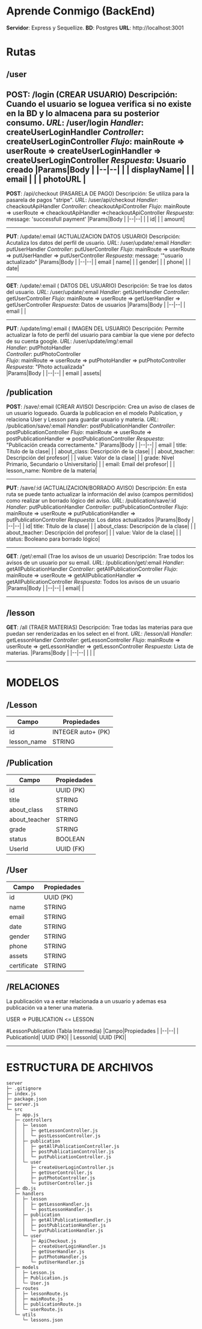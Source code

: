 ﻿# Aprende Conmigo (BackEnd)

**Servidor**:  Express y Sequellize.
**BD**: Postgres
**URL**: http://localhost:3001

# Rutas
## /user 
**POST**:  /login (CREAR USUARIO)
	Descripción: Cuando el usuario se loguea verifica si no existe en la BD y lo almacena para su posterior consumo.
	*URL*: /user/login
	*Handler*: createUserLoginHandler
	*Controller*: createUserLoginController 
	*Flujo*: mainRoute => userRoute => createUserLoginHandler => createUserLoginController 
	*Respuesta*: Usuario creado
|Params|Body  |
|--|--|
|  | displayName|
|  | email |
|  | photoURL |
---
**POST**:  /api/checkout (PASARELA DE PAGO)
	Descripción: Se utiliza para la pasarela de pagos "stripe".
	*URL*: /user/api/checkout
	*Handler*: cheackoutApiHandler
	*Controller*: cheackoutApiController 
	*Flujo*: mainRoute => userRoute => cheackoutApiHandler =>cheackoutApiController 
	*Respuesta*: message:  'successfull payment'
|Params|Body  |
|--|--|
|  | id|
|  | amount|

---
**PUT**:  /update/:email (ACTUALIZACION DATOS USUARIO)
	Descripción: Acutaliza los datos del perfil de usuario.
	*URL*: /user/update/:email
	*Handler*: putUserHandler
	*Controller*: putUserController 
	*Flujo*: mainRoute => userRoute => putUserHandler => putUserController 
	*Respuesta*: message:  '"usuario actualizado"
|Params|Body  |
|--|--|
| email | name|
|  | gender|
|  | phone|
|  | date|

---
**GET**:  /update/:email ( DATOS DEL USUARIO)
	Descripción: Se trae los datos del usuario.
	*URL*: /user/update/:email
	*Handler*: getUserHandler
	*Controller*: getUserController 
	*Flujo*: mainRoute => userRoute => getUserHandler => getUserController 
	*Respuesta*: Datos de usuarios
|Params|Body  |
|--|--|
| email | |

---
**PUT**:  /update/img/:email ( IMAGEN DEL USUARIO)
	Descripción: Permite actualizar la foto de perfil del usuario para cambiar la que viene por defecto de su cuenta google.
	*URL*: /user/update/img/:email  
	*Handler*: putPhotoHandler  
	*Controller*: putPhotoController  
	*Flujo*: mainRoute => userRoute => putPhotoHandler => putPhotoController  
	*Respuesta*: "Photo actualizada"  
|Params|Body  |
|--|--|
| email | assets|

## /publication
**POST**:  /save/:email (CREAR AVISO)
	Descripción: Crea un aviso de clases de un usuario logueado. Guarda la publicacion en el modelo Publication, y relaciona User y Lesson para guardar usuario y materia.
	*URL*: /publication/save/:email 
	*Handler*: postPublicationHandler
	*Controller*: postPublicationController
	*Flujo*: mainRoute => userRoute => postPublicationHandler => postPublicationController
	*Respuesta*: "Publicación creada correctamente."
|Params|Body  |
|--|--|
| email | title: Título de la clase| 
|  | about_class: Descripción de la clase|
|  | about_teacher: Descripción del profesor|
|  | value: Valor de la clase|
|  | grade: Nivel Primario, Secundario o Universitario|
|  | email: Email del profesor|
|  | lesson_name: Nombre de la materia|


---
**PUT**:  /save/:id (ACTUALIZACION/BORRADO AVISO)
	Descripción: En esta ruta se puede tanto actualizar la información del aviso (campos permitidos) como realizar un borrado lógico del aviso.
	*URL*: /publication/save/:id
	*Handler*: putPublicationHandler
	*Controller*: putPublicationController
	*Flujo*: mainRoute => userRoute => putPublicationHandler => putPublicationController
	*Respuesta*: Los datos actualizados
|Params|Body  |
|--|--|
| id| title: Título de la clase| 
|  | about_class: Descripción de la clase|
|  | about_teacher: Descripción del profesor|
|  | value: Valor de la clase|
|  | status: Booleano para borrado lógico|

---
**GET**:  /get/:email (Trae los avisos de un usuario)
	Descripción: Trae todos los avisos de un usuario por su email.
	*URL*: /publication/get/:email
	*Handler*: getAllPublicationHandler
	*Controller*: getAllPublicationController
	*Flujo*: mainRoute => userRoute => getAllPublicationHandler => getAllPublicationController
	*Respuesta*: Todos los avisos de un usuario 
|Params|Body  |
|--|--|
| email| | 

---
## /lesson
**GET**:  /all (TRAER MATERIAS)
	Descripción: Trae todas las materias para que puedan ser renderizadas en los select en el front.
	*URL*: /lesson/all 
	*Handler*: getLessonHandler
	*Controller*: getLessonController
	*Flujo*: mainRoute => userRoute => getLessonHandler => getLessonController
	*Respuesta*: Lista de materias.
|Params|Body  |
|--|--|
| | | 

---
# MODELOS

## /Lesson
|Campo|Propiedades  |
|--|--|
| id | INTEGER auto+ (PK)  
| lesson_name| STRING |

## /Publication
|Campo|Propiedades  |
|--|--|
| id | UUID (PK)|
| title| STRING |
| about_class| STRING |
| about_teacher| STRING |
| grade| STRING |
| status| BOOLEAN|
| UserId| UUID (FK)|

## /User
|Campo|Propiedades  |
|--|--|
| id | UUID (PK)|
| name| STRING |
| email| STRING |
| date| STRING |
| gender| STRING |
| phone| STRING|
| assets| STRING |
| certificate| STRING|

## /RELACIONES
La publicación va a estar relacionada a un usuario y ademas esa publicación va a tener una materia.

USER => PUBLICATION <= LESSON

#LessonPublication (Tabla Intermedia)
|Campo|Propiedades  |
|--|--|
| PublicationId| UUID (PK)|
| LessonId| UUID (PK)|


---
# ESTRUCTURA DE ARCHIVOS

```
server
├─ .gitignore
├─ index.js
├─ package.json
├─ server.js
└─ src
   ├─ app.js
   ├─ controllers
   │  ├─ lesson
   │  │  ├─ getLessonController.js
   │  │  └─ postLessonController.js
   │  ├─ publication
   │  │  ├─ getAllPublicationController.js
   │  │  ├─ postPublicationController.js
   │  │  └─ putPublicationController.js
   │  └─ user
   │     ├─ createUserLoginController.js
   │     ├─ getUserController.js
   │     ├─ putPhotoController.js
   │     └─ putUserController.js
   ├─ db.js
   ├─ handlers
   │  ├─ lesson
   │  │  ├─ getLessonHandler.js
   │  │  └─ postLessonHandler.js
   │  ├─ publication
   │  │  ├─ getAllPublicationHandler.js
   │  │  ├─ postPublicationHandler.js
   │  │  └─ putPublicationHandler.js
   │  └─ user
   │     ├─ ApiCheckout.js
   │     ├─ createUserLoginHandler.js
   │     ├─ getUserHandler.js
   │     ├─ putPhotoHandler.js
   │     └─ putUserHandler.js
   ├─ models
   │  ├─ Lesson.js
   │  ├─ Publication.js
   │  └─ User.js
   ├─ routes
   │  ├─ lessonRoute.js
   │  ├─ mainRoute.js
   │  ├─ publicationRoute.js
   │  └─ userRoute.js
   └─ utils
      └─ lessons.json

```

